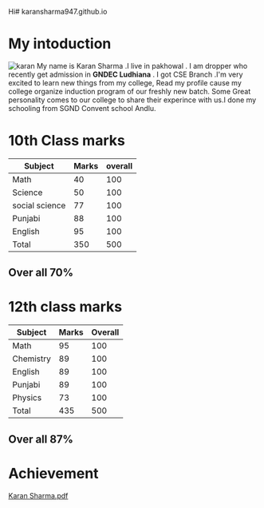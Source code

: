 Hi# karansharma947.github.io
# My intoduction
![karan](https://github.com/user-attachments/assets/8da9a33b-64cd-4c81-9e1d-60b4f062c3fa)
My name is Karan Sharma .I live in pakhowal . I am dropper who recently get admission in **GNDEC Ludhiana** . I got CSE Branch .I'm very excited to learn new things from my college, Read my profile cause my college organize induction program of our freshly new batch. Some Great personality comes to our college to share their experince with us.I done my schooling from SGND Convent school Andlu.
# 10th Class marks

| Subject | Marks | overall |
|----- | ----- |----- |
| Math | 40  | 100  |
| Science | 50 | 100 |
| social science | 77 | 100 |
| Punjabi | 88  | 100 |
| English | 95  | 100 |
| Total | 350 | 500 |

## Over all 70%
# 12th class marks

| Subject | Marks | Overall |
| ----- | ----- | ----- |
| Math | 95 | 100 | 
| Chemistry | 89 | 100 |
| English | 89 | 100 |
| Punjabi | 89 | 100 |
| Physics | 73 | 100 |
| Total | 435 | 500 |

## Over all 87%

# Achievement
[Karan Sharma.pdf](https://github.com/user-attachments/files/16334399/Karan.Sharma.pdf)



